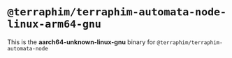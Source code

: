 # `@terraphim/terraphim-automata-node-linux-arm64-gnu`

This is the **aarch64-unknown-linux-gnu** binary for `@terraphim/terraphim-automata-node`
